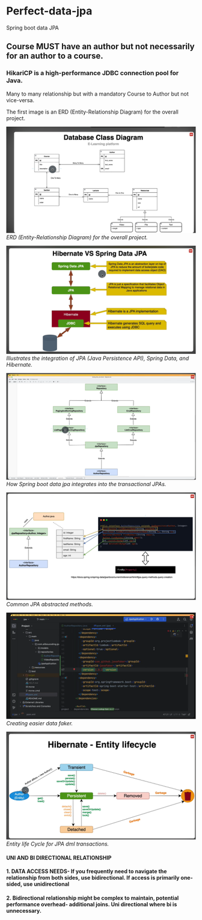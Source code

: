 # Perfect-data-jpa
Spring boot data JPA

## Course MUST have an author but not necessarily for an author to a course.
### HikariCP is a high-performance JDBC connection pool for Java.
Many to many relationship but with a mandatory Course to Author but not vice-versa.

The first image is an ERD (Entity-Relationship Diagram) for the overall project.


![ERD for the overall project](images/jpa_erd.png)
*ERD (Entity-Relationship Diagram) for the overall project.*

![JPA, Spring Data, and Hibernate](images/jpa_two.png)
*Illustrates the integration of JPA (Java Persistence API), Spring Data, and Hibernate.*

![JPA, Spring Data, and Hibernate](images/jpa_three.png)
*How Spring boot data jpa integrates into the transactional JPAs.*


![JPA, Spring Data, and Hibernate](images/jpa_five.png)
*Common JPA abstracted methods.*


![JPA, Spring Data, and Hibernate](images/java_data_faker.png)
*Creating easier data faker.*


![JPA, Spring Data, and Hibernate](images/entity_life_cycle.png)
*Entity life Cycle for JPA dml transactions.*

#### UNI AND BI DIRECTIONAL RELATIONSHIP

#### 1. DATA ACCESS NEEDS- If you frequently need to navigate the relationship from both sides, use bidirectional. If access is primarily one-sided, use unidirectional
#### 2. Bidirectional relationship might be complex to maintain, potential performance overhead- additional joins. Uni directional where bi is unnecessary.


